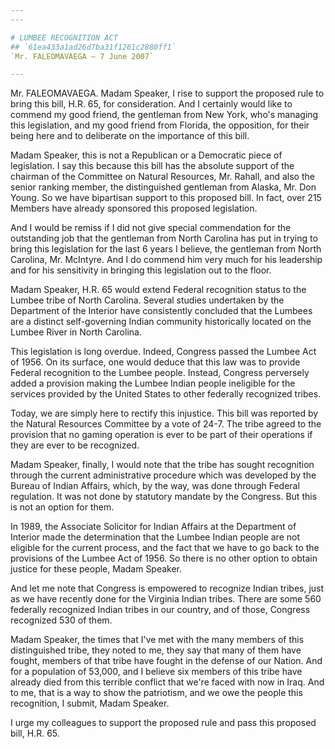 ```yaml
---
---

# LUMBEE RECOGNITION ACT
## `61ea433a1ad26d7ba31f1261c2880ff1`
`Mr. FALEOMAVAEGA — 7 June 2007`

---
```



Mr. FALEOMAVAEGA. Madam Speaker, I rise to support the proposed rule 
to bring this bill, H.R. 65, for consideration. And I certainly would 
like to commend my good friend, the gentleman from New York, who's 
managing this legislation, and my good friend from Florida, the 
opposition, for their being here and to deliberate on the importance of 
this bill.

Madam Speaker, this is not a Republican or a Democratic piece of 
legislation. I say this because this bill has the absolute support of 
the chairman of the Committee on Natural Resources, Mr. Rahall, and 
also the senior ranking member, the distinguished gentleman from 
Alaska, Mr. Don Young. So we have bipartisan support to this proposed 
bill. In fact, over 215 Members have already sponsored this proposed 
legislation.

And I would be remiss if I did not give special commendation for the 
outstanding job that the gentleman from North Carolina has put in 
trying to bring this legislation for the last 6 years I believe, the 
gentleman from North Carolina, Mr. McIntyre. And I do commend him very 
much for his leadership and for his sensitivity in bringing this 
legislation out to the floor.

Madam Speaker, H.R. 65 would extend Federal recognition status to the 
Lumbee tribe of North Carolina. Several studies undertaken by the 
Department of the Interior have consistently concluded that the Lumbees 
are a distinct self-governing Indian community historically located on 
the Lumbee River in North Carolina.

This legislation is long overdue. Indeed, Congress passed the Lumbee 
Act of 1956. On its surface, one would deduce that this law was to 
provide Federal recognition to the Lumbee people. Instead, Congress 
perversely added a provision making the Lumbee Indian people ineligible 
for the services provided by the United States to other federally 
recognized tribes.

Today, we are simply here to rectify this injustice. This bill was 
reported by the Natural Resources Committee by a vote of 24-7. The 
tribe agreed to the provision that no gaming operation is ever to be 
part of their operations if they are ever to be recognized.

Madam Speaker, finally, I would note that the tribe has sought 
recognition through the current administrative procedure which was 
developed by the Bureau of Indian Affairs, which, by the way, was done 
through Federal regulation. It was not done by statutory mandate by the 
Congress. But this is not an option for them.

In 1989, the Associate Solicitor for Indian Affairs at the Department 
of Interior made the determination that the Lumbee Indian people are 
not eligible for the current process, and the fact that we have to go 
back to the provisions of the Lumbee Act of 1956. So there is no other 
option to obtain justice for these people, Madam Speaker.

And let me note that Congress is empowered to recognize Indian 
tribes, just as we have recently done for the Virginia Indian tribes. 
There are some 560 federally recognized Indian tribes in our country, 
and of those, Congress recognized 530 of them.

Madam Speaker, the times that I've met with the many members of this 
distinguished tribe, they noted to me, they say that many of them have 
fought, members of that tribe have fought in the defense of our Nation. 
And for a population of 53,000, and I believe six members of this tribe 
have already died from this terrible conflict that we're faced with now 
in Iraq. And to me, that is a way to show the patriotism, and we owe 
the people this recognition, I submit, Madam Speaker.

I urge my colleagues to support the proposed rule and pass this 
proposed bill, H.R. 65.